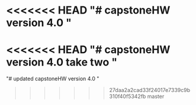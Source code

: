 <<<<<<< HEAD
"# capstoneHW version 4.0 "
=======
<<<<<<< HEAD
"# capstoneHW version 4.0 take two " 
=======
"# updated capstoneHW version 4.0 " 
>>>>>>> 27daa2a2cad33f24017e7339c9b310f40f5342fb
>>>>>>> master
